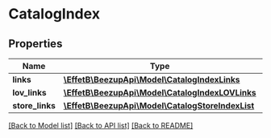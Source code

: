 # CatalogIndex

## Properties
Name | Type | Description | Notes
------------ | ------------- | ------------- | -------------
**links** | [**\EffetB\BeezupApi\Model\CatalogIndexLinks**](CatalogIndexLinks.md) |  | 
**lov_links** | [**\EffetB\BeezupApi\Model\CatalogIndexLOVLinks**](CatalogIndexLOVLinks.md) |  | 
**store_links** | [**\EffetB\BeezupApi\Model\CatalogStoreIndexList**](CatalogStoreIndexList.md) |  | [optional] 

[[Back to Model list]](../README.md#documentation-for-models) [[Back to API list]](../README.md#documentation-for-api-endpoints) [[Back to README]](../README.md)


